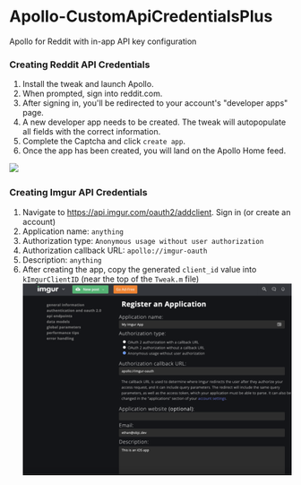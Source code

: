 # Apollo-CustomApiCredentialsPlus
Apollo for Reddit with in-app API key configuration

### Creating Reddit API Credentials

1. Install the tweak and launch Apollo.
2. When prompted, sign into reddit.com.
3. After signing in, you'll be redirected to your account's "developer apps" page.
4. A new developer app needs to be created. The tweak will autopopulate all fields with the correct information.
5. Complete the Captcha and click `create app`.
6. Once the app has been created, you will land on the Apollo Home feed.

![](img/credential-creation-flow.gif)

### Creating Imgur API Credentials

1. Navigate to https://api.imgur.com/oauth2/addclient. Sign in (or create an account)
2. Application name: `anything`
3. Authorization type: `Anonymous usage without user authorization`
4. Authorization callback URL: `apollo://imgur-oauth`
5. Description: `anything`
6. After creating the app, copy the generated `client_id` value into `kImgurClientID` (near the top of the `Tweak.m` file)
![](img/imgur-add-client.png)
